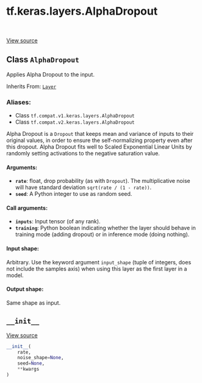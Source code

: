 <div itemscope itemtype="http://developers.google.com/ReferenceObject">
<meta itemprop="name" content="tf.keras.layers.AlphaDropout" />
<meta itemprop="path" content="Stable" />
<meta itemprop="property" content="__init__"/>
</div>

# tf.keras.layers.AlphaDropout

<!-- Insert buttons -->

<table class="tfo-notebook-buttons tfo-api" align="left">
</table>

<a target="_blank" href="/code/stable/tensorflow/python/keras/layers/noise.py">View source</a>



## Class `AlphaDropout`

<!-- Start diff -->
Applies Alpha Dropout to the input.

Inherits From: [`Layer`](../../../tf/keras/layers/Layer.md)

### Aliases:

* Class `tf.compat.v1.keras.layers.AlphaDropout`
* Class `tf.compat.v2.keras.layers.AlphaDropout`


<!-- Placeholder for "Used in" -->

Alpha Dropout is a `Dropout` that keeps mean and variance of inputs
to their original values, in order to ensure the self-normalizing property
even after this dropout.
Alpha Dropout fits well to Scaled Exponential Linear Units
by randomly setting activations to the negative saturation value.

#### Arguments:


* <b>`rate`</b>: float, drop probability (as with `Dropout`).
  The multiplicative noise will have
  standard deviation `sqrt(rate / (1 - rate))`.
* <b>`seed`</b>: A Python integer to use as random seed.


#### Call arguments:


* <b>`inputs`</b>: Input tensor (of any rank).
* <b>`training`</b>: Python boolean indicating whether the layer should behave in
  training mode (adding dropout) or in inference mode (doing nothing).


#### Input shape:

Arbitrary. Use the keyword argument `input_shape`
(tuple of integers, does not include the samples axis)
when using this layer as the first layer in a model.



#### Output shape:

Same shape as input.


<h2 id="__init__"><code>__init__</code></h2>

<a target="_blank" href="/code/stable/tensorflow/python/keras/layers/noise.py">View source</a>

``` python
__init__(
    rate,
    noise_shape=None,
    seed=None,
    **kwargs
)
```






